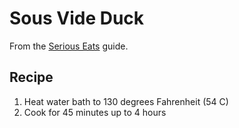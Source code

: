 # Sous Vide Duck

From the [Serious Eats](https://www.seriouseats.com/sous-vide-101-duck-breast-recipe) guide.

## Recipe

1. Heat water bath to 130 degrees Fahrenheit (54 C)
1. Cook for 45 minutes up to 4 hours